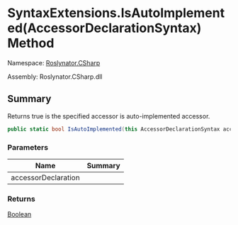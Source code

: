 # SyntaxExtensions\.IsAutoImplemented\(AccessorDeclarationSyntax\) Method

Namespace: [Roslynator.CSharp](../../README.md)

Assembly: Roslynator\.CSharp\.dll

## Summary

Returns true is the specified accessor is auto\-implemented accessor\.

```csharp
public static bool IsAutoImplemented(this AccessorDeclarationSyntax accessorDeclaration)
```

### Parameters

| Name | Summary |
| ---- | ------- |
| accessorDeclaration | |

### Returns

[Boolean](https://docs.microsoft.com/en-us/dotnet/api/system.boolean)


